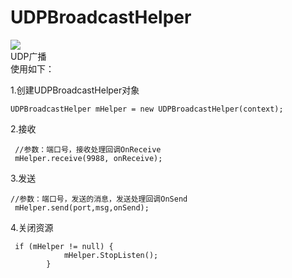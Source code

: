 # UDPBroadcastHelper
[![](https://jitpack.io/v/lianshangyangguang/UDPBroadcastHelper.svg)](https://jitpack.io/#lianshangyangguang/UDPBroadcastHelper)  
UDP广播  
使用如下：  

1.创建UDPBroadcastHelper对象
```
UDPBroadcastHelper mHelper = new UDPBroadcastHelper(context);

```
2.接收
```
 //参数：端口号，接收处理回调OnReceive
 mHelper.receive(9988, onReceive);
 ```
3.发送
```
//参数：端口号，发送的消息，发送处理回调OnSend
 mHelper.send(port,msg,onSend);
 ```
4.关闭资源
```
 if (mHelper != null) {
            mHelper.StopListen();
        }
```         
